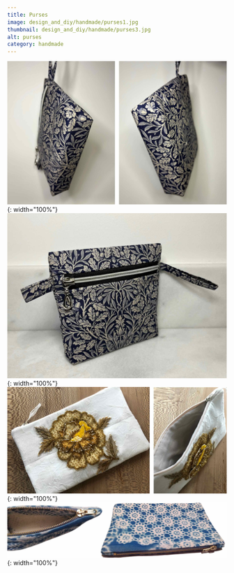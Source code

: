 ```yaml
---
title: Purses
image: design_and_diy/handmade/purses1.jpg
thumbnail: design_and_diy/handmade/purses3.jpg
alt: purses
category: handmade
---
```


![fabric zipper purse](./assets/img/design_and_diy/handmade/purses2.jpg){: width="100%"}
![fabric zipper purse](./assets/img/design_and_diy/handmade/purses3.jpg){: width="100%"}
![fabric zipper purse](./assets/img/design_and_diy/handmade/purses4.jpg){: width="100%"}
![fabric zipper purse](./assets/img/design_and_diy/handmade/purses5.jpg){: width="100%"}
